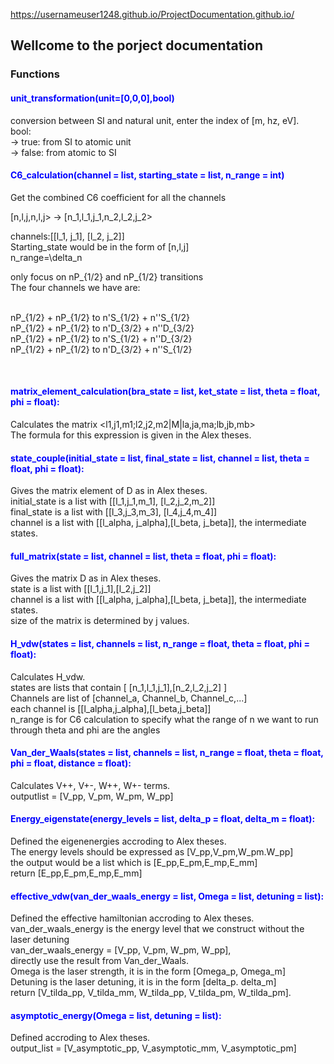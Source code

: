 
https://usernameuser1248.github.io/ProjectDocumentation.github.io/
## Wellcome to the porject documentation

### Functions
#### <span style="color:blue">unit_transformation(unit=[0,0,0],bool)</span>

conversion between SI and natural unit, enter the index of [m, hz, eV]. <br>
bool:<br>
-> true: from SI to atomic unit<br>
-> false: from atomic to SI<br>


#### <span style="color:blue">C6_calculation(channel = list, starting_state = list, n_range = int)</span>
Get the combined C6 coefficient for all the channels

[n,l,j,n,l,j>  ->  [n_1,l_1,j_1,n_2,l_2,j_2>

channels:[[l_1, j_1], [l_2, j_2]]<br>
Starting_state would be in the form of [n,l,j]<br>
n_range=\delta_n <br>

only focus on nP_{1/2} and nP_{1/2} transitions<br>
The four channels we have are:<br>
<br>

nP_{1/2} + nP_{1/2} to n'S_{1/2} + n''S_{1/2}<br>
nP_{1/2} + nP_{1/2} to n'D_{3/2} + n''D_{3/2}<br>
nP_{1/2} + nP_{1/2} to n'S_{1/2} + n''D_{3/2}<br>
nP_{1/2} + nP_{1/2} to n'D_{3/2} + n''S_{1/2}<br>

<br>

#### <span style="color:blue">matrix_element_calculation(bra_state = list, ket_state = list, theta = float, phi = float):</span>
Calculates the matrix <l1,j1,m1;l2,j2,m2|M|la,ja,ma;lb,jb,mb><br>
The formula for this expression is given in the Alex theses.<br>


#### <span style="color:blue">state_couple(initial_state = list, final_state = list, channel = list, theta = float, phi = float):</span>
Gives the matrix element of D as in Alex theses.<br>
initial_state is a list with [[l_1,j_1,m_1], [l_2,j_2,m_2]]<br>
final_state is a list with [[l_3,j_3,m_3], [l_4,j_4,m_4]]<br>
channel is a list with [[l_alpha, j_alpha],[l_beta, j_beta]], the intermediate states.<br>

    
#### <span style="color:blue">full_matrix(state = list, channel = list, theta = float, phi = float):</span>
Gives the matrix D as in Alex theses.<br>
state is a list with [[l_1,j_1],[l_2,j_2]]<br>
channel is a list with [[l_alpha, j_alpha],[l_beta, j_beta]], the intermediate states.<br>
size of the matrix is determined by j values.<br>

#### <span style="color:blue">H_vdw(states = list, channels = list, n_range = float, theta = float, phi = float):</span>
Calculates H_vdw.<br>
states are lists that contain [ [n_1,l_1,j_1],[n_2,l_2,j_2] ]<br>
Channels are list of [channel_a, Channel_b, Channel_c,...]<br>
each channel is [[l_alpha,j_alpha],[l_beta,j_beta]]<br>
n_range is for C6 calculation to specify what the range of n we want to run through theta and phi are the angles<br>

#### <span style="color:blue">Van_der_Waals(states = list, channels = list, n_range = float, theta = float, phi = float, distance = float):</span>
Calculates V++, V+-, W++, W+- terms.<br>
outputlist = [V_pp, V_pm, W_pm, W_pp]<br>

#### <span style="color:blue">Energy_eigenstate(energy_levels = list, delta_p = float, delta_m = float):</span>
Defined the eigenenergies accroding to Alex theses.<br>
The energy levels should be expressed as [V_pp,V_pm,W_pm.W_pp]<br>
the output would be a list which is [E_pp,E_pm,E_mp,E_mm]<br>
return [E_pp,E_pm,E_mp,E_mm]<br>

#### <span style="color:blue">effective_vdw(van_der_waals_energy = list, Omega = list, detuning = list):</span>
Defined the effective hamiltonian accroding to Alex theses.<br>
van_der_waals_energy is the energy level that we construct without the laser detuning<br>
van_der_waals_energy = [V_pp, V_pm, W_pm, W_pp],<br>
directly use the result from Van_der_Waals.<br>
Omega is the laser strength, it is in the form [Omega_p, Omega_m]<br>
Detuning is the laser detuning, it is in the form [delta_p. delta_m]<br>
return [V_tilda_pp, V_tilda_mm, W_tilda_pp, V_tilda_pm, W_tilda_pm].<br>


#### <span style="color:blue">asymptotic_energy(Omega = list, detuning = list):</span>
Defined accroding to Alex theses.<br>
output_list = [V_asymptotic_pp, V_asymptotic_mm, V_asymptotic_pm]<br>


